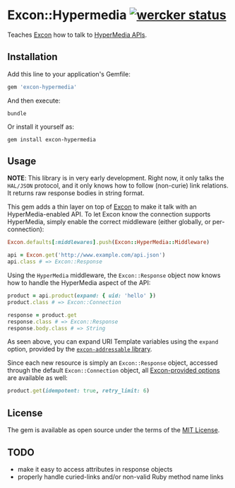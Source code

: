 # Excon::Hypermedia [![wercker status](https://app.wercker.com/status/f3fd6cf2045566072ef26354d5a73e9f/s/master "wercker status")](https://app.wercker.com/project/bykey/f3fd6cf2045566072ef26354d5a73e9f)

Teaches [Excon][] how to talk to [HyperMedia APIs][hypermedia].

## Installation

Add this line to your application's Gemfile:

```ruby
gem 'excon-hypermedia'
```

And then execute:

```shell
bundle
```

Or install it yourself as:

```shell
gem install excon-hypermedia
```

## Usage

**NOTE**: This library is in very early development. Right now, it only talks
the `HAL/JSON` protocol, and it only knows how to follow (non-curie) link
relations. It returns raw response bodies in string format.

This gem adds a thin layer on top of [Excon][excon] to make it talk with an
HyperMedia-enabled API. To let Excon know the connection supports HyperMedia,
simply enable the correct middleware (either globally, or per-connection):

```ruby
Excon.defaults[:middlewares].push(Excon::HyperMedia::Middleware)

api = Excon.get('http://www.example.com/api.json')
api.class # => Excon::Response
```

Using the `HyperMedia` middleware, the `Excon::Response` object now knows how
to handle the HyperMedia aspect of the API:

```ruby
product = api.product(expand: { uid: 'hello' })
product.class # => Excon::Connection

response = product.get
response.class # => Excon::Response
response.body.class # => String
```

As seen above, you can expand URI Template variables using the `expand` option,
provided by the [`excon-addressable` library][excon-addressable].

Since each new resource is simply an `Excon::Response` object, accessed through
the default `Excon::Connection` object, all [Excon-provided options][options]
are available as well:

```ruby
product.get(idempotent: true, retry_limit: 6)
```

## License

The gem is available as open source under the terms of the [MIT License](http://opensource.org/licenses/MIT).

## TODO

* make it easy to access attributes in response objects
* properly handle curied-links and/or non-valid Ruby method name links

[excon]: https://github.com/excon/excon
[hypermedia]: https://en.wikipedia.org/wiki/HATEOAS
[excon-addressable]: https://github.com/JeanMertz/excon-addressable
[options]: https://github.com/excon/excon#options
